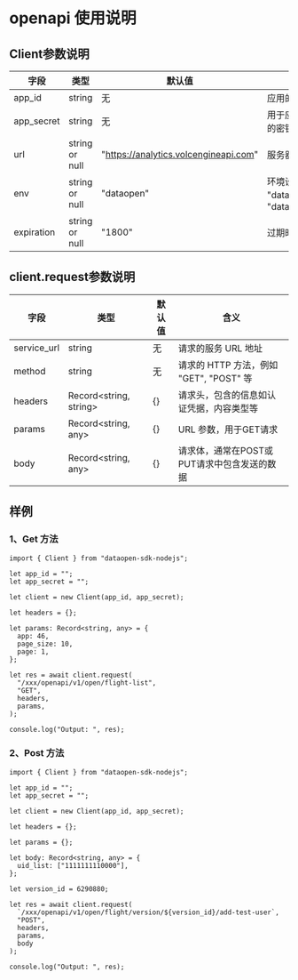 # openapi 使用说明

## Client参数说明

| 字段       | 类型            | 默认值                          | 含义                            |
|------------|-----------------|---------------------------------|---------------------------------|
| app_id     | string          | 无                              | 应用的唯一标识符                  |
| app_secret | string          | 无                              | 用于应用的安全认证的密钥          |
| url        | string or null  | "https://analytics.volcengineapi.com"    | 服务器的URL地址                  |
| env        | string or null  | "dataopen"                      | 环境设置，可选值为 "dataopen" 或 "dataopen_staging" |
| expiration | string or null  | "1800"                          | 过期时间，单位是秒            |

## client.request参数说明

| 字段         | 类型                       | 默认值    | 含义                                            |
|--------------|----------------------------|-----------|------------------------------------------------|
| service_url  | string                     | 无        | 请求的服务 URL 地址                            |
| method       | string                     | 无        | 请求的 HTTP 方法，例如 "GET", "POST" 等        |
| headers      | Record<string, string>     | {}        | 请求头，包含的信息如认证凭据，内容类型等       |
| params       | Record<string, any> | {}        | URL 参数，用于GET请求                          |
| body         | Record<string, any>        | {}        | 请求体，通常在POST或PUT请求中包含发送的数据    |


## 样例

### 1、Get 方法

```TS
import { Client } from "dataopen-sdk-nodejs";

let app_id = "";
let app_secret = "";

let client = new Client(app_id, app_secret);

let headers = {};

let params: Record<string, any> = {
  app: 46,
  page_size: 10,
  page: 1,
};

let res = await client.request(
  "/xxx/openapi/v1/open/flight-list",
  "GET",
  headers,
  params,
);

console.log("Output: ", res);
```

### 2、Post 方法

```TS
import { Client } from "dataopen-sdk-nodejs";

let app_id = "";
let app_secret = "";

let client = new Client(app_id, app_secret);

let headers = {};

let params = {};

let body: Record<string, any> = {
  uid_list: ["1111111110000"],
};

let version_id = 6290880;

let res = await client.request(
  `/xxx/openapi/v1/open/flight/version/${version_id}/add-test-user`,
  "POST",
  headers,
  params,
  body
);

console.log("Output: ", res);
```
